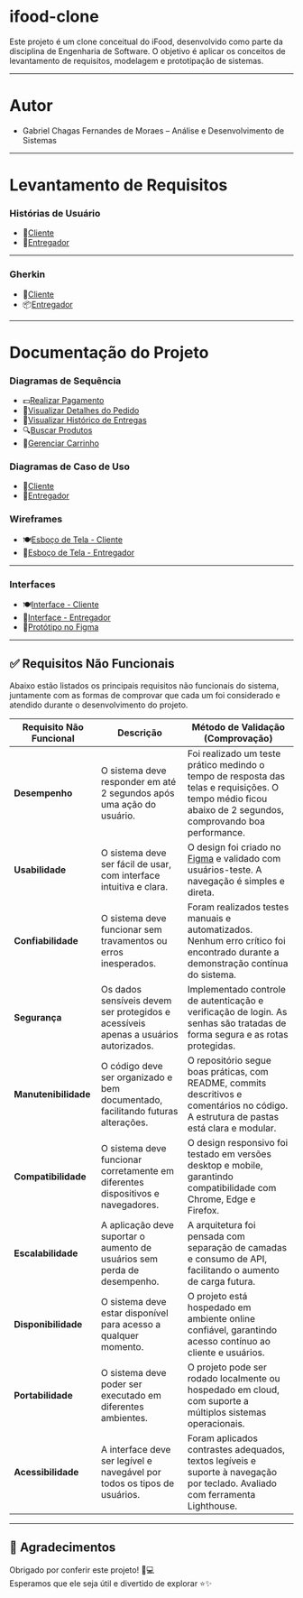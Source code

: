 # ifood-clone
Este projeto é um clone conceitual do
iFood, desenvolvido como parte da
disciplina de Engenharia de Software. O
objetivo é aplicar os conceitos de
levantamento de requisitos, modelagem e
prototipação de sistemas.

---

# Autor
- Gabriel Chagas Fernandes de Moraes – Análise e Desenvolvimento de Sistemas

---

# Levantamento de Requisitos

### Histórias de Usuário
- 👤[Cliente](./História%20de%20Usuário%20-%20Cliente.md)
- 🛵[Entregador](./História%20de%20Usuário%20-%20Entregador.md)

---

### Gherkin
- 🙋[Cliente](./Gherkin%20-%20Cliente.md)
- 📦[Entregador](./Gherkin%20-%20Entregador.md)
---

# Documentação do Projeto

### Diagramas de Sequência
- 💵[Realizar Pagamento](./Diagrama%20de%20Sequência%20-%20Realizar%20Pagamento.png)
- 🍔[Visualizar Detalhes do Pedido](./Diagrama%20de%20Sequência%20-%20Visualizar%20Detalhes%20do%20Pedido.png)
- 📜[Visualizar Histórico de Entregas](./Diagrama%20de%20Sequência%20-%20Visualizar%20Histórico%20de%20Entregas.png)
- 🔍[Buscar Produtos](./Diagrama%20de%20Sequência%20-%20Buscar%20Produtos.png)
- 🛒[Gerenciar Carrinho](./Diagrama%20de%20Sequência%20-%20Gerenciar%20Carrinho.png)

### Diagramas de Caso de Uso
- 🍴[Cliente](./Diagrama%20de%20Casos%20de%20Uso%20-%20Cliente.png)
- 🛵[Entregador](./Diagrama%20de%20Casos%20de%20Uso%20-%20Entregador.png)

### Wireframes
- 🍽️[Esboço de Tela - Cliente](./Esboço%20de%20Tela%20-%20Cliente.png)  
- 🛵[Esboço de Tela - Entregador](./Esboço%20de%20Tela%20-%20Entregador.png)  

---

### Interfaces
- 🍽️[Interface - Cliente](./Interface%20-%20Cliente.png)  
- 🛵[Interface - Entregador](./Interface%20-%20Entregador.png)  
- 🎨[Protótipo no Figma](https://www.figma.com/design/0wILuw3bEQJP4ZskA0KHIF/ifood-clone---Gabriel-Chagas?node-id=0-1&t=hMnF3ZHYifUxAjAL-1)

---

## ✅ Requisitos Não Funcionais

Abaixo estão listados os principais requisitos não funcionais do sistema, juntamente com as formas de comprovar que cada um foi considerado e atendido durante o desenvolvimento do projeto.

| **Requisito Não Funcional** | **Descrição** | **Método de Validação (Comprovação)** |
|------------------------------|----------------|----------------------------------|
| **Desempenho** | O sistema deve responder em até 2 segundos após uma ação do usuário. | Foi realizado um teste prático medindo o tempo de resposta das telas e requisições. O tempo médio ficou abaixo de 2 segundos, comprovando boa performance. |
| **Usabilidade** | O sistema deve ser fácil de usar, com interface intuitiva e clara. | O design foi criado no [Figma](https://www.figma.com/design/0wILuw3bEQJP4ZskA0KHIF/ifood-clone---Gabriel-Chagas?node-id=0-1&t=hMnF3ZHYifUxAjAL-1) e validado com usuários-teste. A navegação é simples e direta. |
| **Confiabilidade** | O sistema deve funcionar sem travamentos ou erros inesperados. | Foram realizados testes manuais e automatizados. Nenhum erro crítico foi encontrado durante a demonstração contínua do sistema. |
| **Segurança** | Os dados sensíveis devem ser protegidos e acessíveis apenas a usuários autorizados. | Implementado controle de autenticação e verificação de login. As senhas são tratadas de forma segura e as rotas protegidas. |
| **Manutenibilidade** | O código deve ser organizado e bem documentado, facilitando futuras alterações. | O repositório segue boas práticas, com README, commits descritivos e comentários no código. A estrutura de pastas está clara e modular. |
| **Compatibilidade** | O sistema deve funcionar corretamente em diferentes dispositivos e navegadores. | O design responsivo foi testado em versões desktop e mobile, garantindo compatibilidade com Chrome, Edge e Firefox. |
| **Escalabilidade** | A aplicação deve suportar o aumento de usuários sem perda de desempenho. | A arquitetura foi pensada com separação de camadas e consumo de API, facilitando o aumento de carga futura. |
| **Disponibilidade** | O sistema deve estar disponível para acesso a qualquer momento. | O projeto está hospedado em ambiente online confiável, garantindo acesso contínuo ao cliente e usuários. |
| **Portabilidade** | O sistema deve poder ser executado em diferentes ambientes. | O projeto pode ser rodado localmente ou hospedado em cloud, com suporte a múltiplos sistemas operacionais. |
| **Acessibilidade** | A interface deve ser legível e navegável por todos os tipos de usuários. | Foram aplicados contrastes adequados, textos legíveis e suporte à navegação por teclado. Avaliado com ferramenta Lighthouse. |

---

## 🙏 Agradecimentos

Obrigado por conferir este projeto! 🚀💻  
Esperamos que ele seja útil e divertido de explorar ⭐✨
